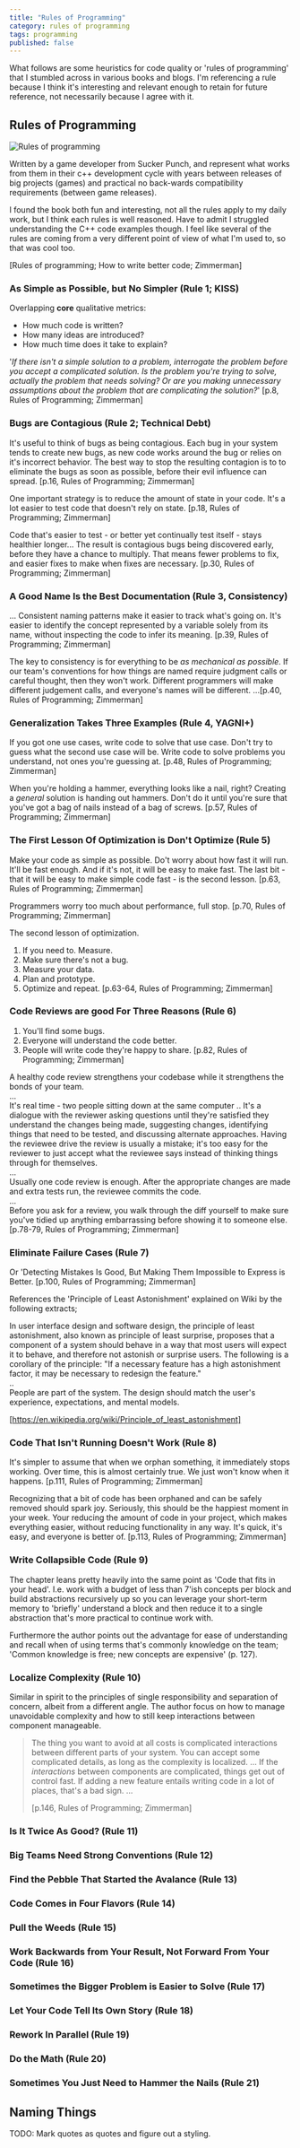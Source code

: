 ```yaml
---
title: "Rules of Programming"
category: rules of programming
tags: programming
published: false
---
```


What follows are some heuristics for code quality or 'rules of programming' that
I stumbled across in various books and blogs. I'm referencing a rule because I
think it's interesting and relevant enough to retain for future reference, not
necessarily because I agree with it.

## Rules of Programming

![Rules of programming](./../../assets/2024/rules-of-programming/cover.jpg)

Written by a game developer from Sucker Punch, and represent what works from
them in their c++ development cycle with years between releases of big projects
(games) and practical no back-wards compatibility requirements (between game
releases).

I found the book both fun and interesting, not all the rules apply to my daily
work, but I think each rules is well reasoned. Have to admit I struggled
understanding the C++ code examples though. I feel like several of the rules are
coming from a very different point of view of what I'm used to, so that was cool
too.

[Rules of programming; How to write better code; Zimmerman]

### As Simple as Possible, but No Simpler (Rule 1; KISS)

Overlapping **core** qualitative metrics:
- How much code is written?
- How many ideas are introduced?
- How much time does it take to explain?

'*If there isn't a simple solution to a problem, interrogate the problem before
you accept a complicated solution. Is the problem you're trying to solve,
actually the problem that needs solving? Or are you making unnecessary
assumptions about the problem that are complicating the solution?*' [p.8, Rules
of Programming; Zimmerman]

### Bugs are Contagious (Rule 2; Technical Debt)

It's useful to think of bugs as being contagious. Each bug in your system tends
to create new bugs, as new code works around the bug or relies on it's incorrect
behavior. The best way to stop the resulting contagion is to to eliminate the
bugs as soon as possible, before their evil influence can spread. [p.16, Rules
of Programming; Zimmerman]

One important strategy is to reduce the amount of state in your code. It's a lot
easier to test code that doesn't rely on state. [p.18, Rules of Programming;
Zimmerman]

Code that's easier to test - or better yet continually test itself - stays
healthier longer... The result is contagious bugs being discovered early, before
they have a chance to multiply. That means fewer problems to fix, and easier
fixes to make when fixes are necessary. [p.30, Rules of Programming; Zimmerman]


### A Good Name Is the Best Documentation (Rule 3, Consistency)

... Consistent naming patterns make it easier to track what's going on. It's
easier to identify the concept represented by a variable solely from its name,
without inspecting the code to infer its meaning. [p.39, Rules of Programming;
Zimmerman]

The key to consistency is for everything to be *as mechanical as possible*. If
our team's conventions for how things are named require judgment calls or
careful thought, then they won't work. Different programmers will make different
judgement calls, and everyone's names will be different. ...[p.40, Rules of
Programming; Zimmerman]

### Generalization Takes Three Examples (Rule 4, YAGNI+)

If you got one use cases, write code to solve that use case. Don't try to guess
what the second use case will be. Write code to solve problems you understand,
not ones you're guessing at. [p.48, Rules of Programming; Zimmerman]

When you're holding a hammer, everything looks like a nail, right? Creating a
*general* solution is handing out hammers. Don't do it until you're sure that
you've got a bag of nails instead of a bag of screws. [p.57, Rules of
Programming; Zimmerman]

### The First Lesson Of Optimization is Don't Optimize (Rule 5)

Make your code as simple as possible. Do't worry about how fast it will run.
It'll be fast enough. And if it's not, it will be easy to make fast. The last
bit - that it will be easy to make simple code fast - is the second lesson.
[p.63, Rules of Programming; Zimmerman]

Programmers worry too much about performance, full stop. [p.70, Rules of
Programming; Zimmerman]

The second lesson of optimization.
1. If you need to. Measure.
2. Make sure there's not a bug.
3. Measure your data.
4. Plan and prototype.
5. Optimize and repeat. [p.63-64, Rules of Programming; Zimmerman]
   
### Code Reviews are good For Three Reasons (Rule 6)

1. You'll find some bugs.
2. Everyone will understand the code better.
3. People will write code they're happy to share.
 [p.82, Rules of Programming; Zimmerman]
  
A healthy code review strengthens your codebase while it strengthens the bonds
of your team.  
...  
It's real time - two people sitting down at the same computer .. It's a dialogue
with the reviewer asking questions until they're satisfied they understand the
changes being made, suggesting changes, identifying things that need to be
tested, and discussing alternate approaches. Having the reviewee drive the
review is usually a mistake; it's too easy for the reviewer to just accept what
the reviewee says instead of thinking things through for themselves.  
...  
Usually one code review is enough. After the appropriate changes are made and
extra tests run, the reviewee commits the code.  
...  
Before you ask for a review, you walk through the diff yourself to make sure
you've tidied up anything embarrassing before showing it to someone else. 
[p.78-79, Rules of Programming; Zimmerman]

### Eliminate Failure Cases (Rule 7)

Or 'Detecting Mistakes Is Good, But Making Them Impossible to Express is Better.
[p.100, Rules of Programming; Zimmerman]  
  
References the 'Principle of Least
Astonishment' explained on Wiki by the following extracts;
  
In user interface design and software design, the principle of least
astonishment, also known as principle of least surprise, proposes that a
component of a system should behave in a way that most users will expect it to
behave, and therefore not astonish or surprise users. The following is a
corollary of the principle: "If a necessary feature has a high astonishment
factor, it may be necessary to redesign the feature."   
..   
People are part of the system. The design should match the user's experience,
expectations, and mental models.

[https://en.wikipedia.org/wiki/Principle_of_least_astonishment]

### Code That Isn't Running Doesn't Work (Rule 8)

It's simpler to assume that when we orphan something, it immediately stops
working. Over time, this is almost certainly true. We just won't know when it
happens. [p.111, Rules of Programming; Zimmerman]  

Recognizing that a bit of code has been orphaned and can be safely removed
should spark joy. Seriously, this should be the happiest moment in your week.
Your reducing the amount of code in your project, which makes everything easier,
without reducing functionality in any way. It's quick, it's easy, and everyone
is better of. [p.113, Rules of Programming; Zimmerman]  

### Write Collapsible Code (Rule 9)

The chapter leans pretty heavily into the same point as 'Code that fits in your
head'. I.e. work with a budget of less than 7'ish concepts per block and build
abstractions recursively up so you can leverage your short-term memory to
'briefly' understand a block and then reduce it to a single abstraction that's
more practical to continue work with.  

Furthermore the author points out the advantage for ease of understanding and
recall when of using terms that's commonly knowledge on the team; 'Common
knowledge is free; new concepts are expensive' (p. 127).

### Localize Complexity (Rule 10)

Similar in spirit to the principles of single responsibility and separation of
concern, albeit from a different angle. The author focus on how to manage
unavoidable complexity and how to still keep interactions between component
manageable.

>The thing you want to avoid at all costs is complicated interactions between
>different parts of your system. You can accept some complicated details, as long
>as the complexity is localized. ... If the *interactions* between components are
>complicated, things get out of control fast. If adding a new feature entails
>writing code in a lot of places, that's a bad sign. ... 
>
>[p.146, Rules of Programming; Zimmerman]  

### Is It Twice As Good? (Rule 11)


### Big Teams Need Strong Conventions (Rule 12)
### Find the Pebble That Started the Avalance (Rule 13)
### Code Comes in Four Flavors (Rule 14)
### Pull the Weeds (Rule 15)
### Work Backwards from Your Result, Not Forward From Your Code (Rule 16)
### Sometimes the Bigger Problem is Easier to Solve (Rule 17)
### Let Your Code Tell Its Own Story (Rule 18)
### Rework In Parallel (Rule 19)
### Do the Math (Rule 20)
### Sometimes You Just Need to Hammer the Nails (Rule 21)

## Naming Things


TODO: Mark quotes as quotes and figure out a styling.